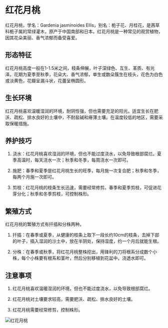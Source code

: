 
# 红花月桃

红花月桃，学名：Gardenia jasminoides Ellis，别名：栀子花、月桂花，是茜草科栀子属的常绿灌木，原产于中国南部和日本。红花月桃是一种常见的观赏植物，因其花朵美丽、香气浓郁而备受喜爱。

## 形态特征

红花月桃高度一般在1-1.5米之间，枝条伸展，叶子深绿色、互生、革质、有光泽。花期为夏季至秋季，花朵大、香气浓郁，单生或数朵簇生在枝头，花色为白色或淡黄色，花瓣呈漏斗状，花蕾呈椭圆形。

## 生长环境

红花月桃喜欢温暖湿润的环境，耐阴性强，但也需要充足的阳光。适宜生长在肥沃、疏松、排水良好的土壤中，不耐盐碱和瘠薄土壤。在温度较低的地区，需要采取保暖措施。

## 养护技巧

1. 浇水：红花月桃喜欢湿润的环境，但也不能过度浇水，以免导致根部腐烂。夏季高温时，每天浇水一次；秋季和冬季，每周浇水一次即可。

2. 施肥：春季和夏季是红花月桃生长的旺季，每月施一次复合肥；秋季和冬季，每两个月施一次即可。

3. 剪枝：红花月桃的枝条生长迅速，需要经常修剪。春季和夏季剪枝，可促进花芽分化；秋季和冬季剪枝，可控制株形。

## 繁殖方式

红花月桃的繁殖方式有扦插和分株两种。

1. 扦插：在春季或夏季，从健康的枝条上取下一段长约10cm的枝条，去掉下部的叶子，插入湿润的沙土中，放在半阴处，保持湿度，约一个月后就能生根。

2. 分株：在春季或秋季，将红花月桃整株挖出，用锋利的刀将根系分成数个小株，每个小株要有根系和茎叶，然后分别移植到花盆中，浇透水即可。

## 注意事项

1. 红花月桃喜欢温暖湿润的环境，但也不能过度浇水，以免导致根部腐烂。

2. 红花月桃对土壤要求较高，需要肥沃、疏松、排水良好的土壤。

3. 红花月桃需要经常修剪，控制株形。

![红花月桃](https://cdn.pixabay.com/photo/2017/07/08/19/44/gardenia-2487588_1280.jpg)
